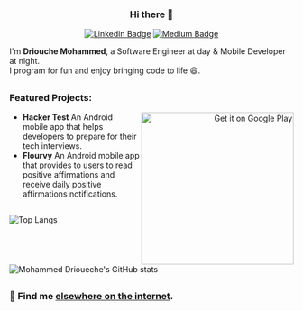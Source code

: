 
<div align="center">

### Hi there 👋
</div>

<div align="center">

[![Linkedin Badge](https://img.shields.io/badge/linkedin-%230077B5.svg?&style=for-the-badge&logo=linkedin&logoColor=white)](https://www.linkedin.com/in/driouechemed/) [![Medium Badge](https://img.shields.io/badge/medium-%2312100E.svg?&style=for-the-badge&logo=medium&logoColor=white)](https://medium.com/@drioueche.med)
</div>

I'm **Driouche Mohammed**, a Software Engineer at day & Mobile Developer at night.
<br />
I program for fun and enjoy bringing code to life 😄.


## 
### Featured Projects:

<a href='https://play.google.com/store/apps/developer?id=e_life' align="right">
<img alt='Get it on Google Play' src='https://play.google.com/intl/en_us/badges/static/images/badges/en_badge_web_generic.png' width="270" align="right"/>
</a>

- **Hacker Test** An Android mobile app that helps developers to prepare for their tech interviews. 
- **Flourvy** An Android mobile app that provides to users to read positive affirmations and receive daily positive affirmations notifications.


## 
<div>

![Top Langs](https://github-readme-stats.vercel.app/api/top-langs?username=driouecheMed&show_icons=true&locale=en&title_color=24292E&text_color=24292E&icon_color=24292E&layout=compact)
![Mohammed Drioueche's GitHub stats](https://github-readme-stats.vercel.app/api?username=driouecheMed&show_icons=true&title_color=24292E&text_color=24292E&icon_color=24292E)
</div>


## 
### 💬 Find me [elsewhere on the internet](https://linktr.ee/drioueche_med).


<!--
**driouecheMed/driouecheMed** is a ✨ _special_ ✨ repository because its `README.md` (this file) appears on your GitHub profile.

Here are some ideas to get you started:

- 🔭 I’m currently working on ...
- 🌱 I’m currently learning ...
- 👯 I’m looking to collaborate on ...
- 🤔 I’m looking for help with ...
- 💬 Ask me about ...
- 📫 How to reach me: ...
- 😄 Pronouns: ...
- ⚡ Fun fact: ...
-->
